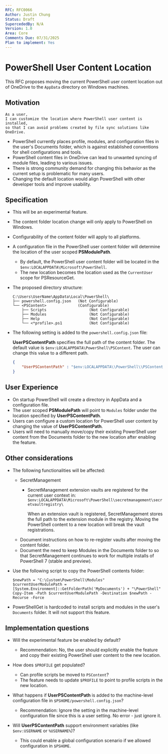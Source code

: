 ```yaml
---
RFC: RFC0066
Author: Justin Chung
Status: Draft
SupercededBy: N/A
Version: 1.0
Area: Core
Comments Due: 07/31/2025
Plan to implement: Yes
---
```


# PowerShell User Content Location

This RFC proposes moving the current PowerShell user content location out of OneDrive to the
`AppData` directory on Windows machines.

## Motivation

```
As a user,
I can customize the location where PowerShell user content is installed,
so that I can avoid problems created by file sync solutions like OneDrive.
```

- PowerShell currently places profile, modules, and configuration files in the user's Documents
  folder, which is against established conventions for shell configurations and tools.
- PowerShell content files in OneDrive can lead to unwanted syncing of module files, leading to
  various issues.
- There is strong community demand for changing this behavior as the current setup is problematic
  for many users.
- Changing the default location would align PowerShell with other developer tools and improve
  usability.

## Specification

- This will be an experimental feature.
- The content folder location change will only apply to PowerShell on Windows.
- Configurability of the content folder will apply to all platforms.
- A configuration file in the PowerShell user content folder will determine the location of the user
  scoped **PSModulePath**.
  - By default, the PowerShell user content folder will be located in the
    `$env:LOCALAPPDATA\Microsoft\PowerShell`.
  - The new location becomes the location used as the `CurrentUser` scope for PSResourceGet.
- The proposed directory structure:

  ```
  C:\Users\UserName\AppData\Local\PowerShell\
  ├── powershell.config.json   (Not Configurable)
  └── <PSContent>              (Configurable)
      ├── Scripts                   (Not Configurable)
      ├── Modules                   (Not Configurable)
      ├── Help                      (Not Configurable)
      └── <*profile>.ps1            (Not Configurable)
  ```

- The following setting is added to the `powershell.config.json` file:

  **UserPSContentPath** specifies the full path of the content folder. The default value is
  `$env:LOCALAPPDATA\PowerShell\PSContent`. The user can change this value to a different path.

  ```json
  {
      "UserPSContentPath" : "$env:LOCALAPPDATA\\PowerShell\\PSContent",
  }
  ```

## User Experience

- On startup PowerShell will create a directory in AppData and a configuration file.
- The user scoped **PSModulePath** will point to `Modules` folder under the location specified by
  **UserPSContentPath**.
- Users can configure a custom location for PowerShell user content by changing the value of
  **UserPSContentPath**.
- Users will need to manually move/copy their existing PowerShell user content from the Documents
  folder to the new location after enabling the feature.

## Other considerations

- The following functionalities will be affected:
  - SecretManagement
    - SecretManagement extension vaults are registered for the current user context in:
      `$env:LOCALAPPDATA\Microsoft\PowerShell\secretmanagement\secretvaultregistry\`

      When an extension vault is registered, SecretManagement stores the full path to the extension
      module in the registry. Moving the PowerShell content to a new location will break the vault
      registrations.
  - Document instructions on how to re-register vaults after moving the content folder.
  - Document the need to keep Modules in the Documents folder to so that SecretManagement
    continues to work for multiple installs of PowerShell 7 (stable and preview).

- Use the following script to copy the PowerShell contents folder:

  ```pwsh
  $newPath = "C:\Custom\PowerShell\Modules"
  $currentUserModulePath = [System.Environment]::GetFolderPath('MyDocuments') + "\PowerShell"
  Copy-Item -Path $currentUserModulePath -Destination $newPath -Recurse -Force
  ```

- PowerShellGet is hardcoded to install scripts and modules in the user's `Documents` folder. It
  will not support this feature.

## Implementation questions

- Will the experimental feature be enabled by default?
  - Recommendation: No, the user should explicitly enable the feature and copy their existing
    PowerShell user content to the new location.

- How does `$PROFILE` get populated?
  - Can profile scripts be moved to `PSContent`?
  - The feature needs to update `$PROFILE` to point to profile scripts in the new location.

- What happens if **UserPSContentPath** is added to the machine-level configuration file in
  `$PSHOME/powershell.config.json`?
  - Recommendation: Ignore the setting in the machine-level configuration file since this is a user
    setting. No error - just ignore it.

- Will **UserPSContentPath** support environment variables (like `$env:USERNAME` or `%USERNAME%`)?
  - This could enable a global configuration scenario if we allowed configuration in `$PSHOME`.
